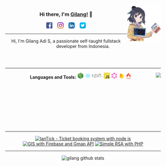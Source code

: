 <img src="https://github.com/gilang-as/gilang-as/blob/master/assets/gilang.png?raw=true" width="110" height="120" align="right"/>

<center>

### Hi there, I'm [Gilang!](https://gilang-as.github.io) 👋 <br/>
<a href="https://www.facebook.com/gilangads"><img src="https://raw.githubusercontent.com/gilang-as/gilang-as/master/assets/social/facebook.svg" alt="alt text" width="20" height="20"/></a>
&nbsp;&nbsp;
<a href="https://www.instagram.com/gil_adis/"><img src="https://raw.githubusercontent.com/gilang-as/gilang-as/master/assets/social/instagram.svg" alt="alt text" width="20" height="20"></a>
&nbsp;&nbsp;
<a href="https://www.linkedin.com/in/gilangas/"><img src="https://raw.githubusercontent.com/gilang-as/gilang-as/master/assets/social/linkedin.svg" alt="alt text" width="20" height="20"></a>
&nbsp;&nbsp;
<a href="https://twitter.com/gilang_adis"><img src="https://raw.githubusercontent.com/gilang-as/gilang-as/master/assets/social/twitter.svg" alt="alt text" width="20" height="20"></a>


___

Hi, I'm Gilang Adi S, a passionate self-taught fullstack developer from Indonesia.

<br/>
<br/>

---
<strong>Languages and Tools:</strong>
<code><img height="20" src="https://raw.githubusercontent.com/gilang-as/gilang-as/master/assets/skill/nodejs.png"></code>
<code><img height="20" src="https://raw.githubusercontent.com/gilang-as/gilang-as/master/assets/skill/react.png"></code>
<code><img height="20" src="https://raw.githubusercontent.com/gilang-as/gilang-as/master/assets/skill/nextjs.svg"></code>
<code><img height="20" src="https://raw.githubusercontent.com/gilang-as/gilang-as/master/assets/skill/javascript.png"></code>
<code><img height="20" src="https://raw.githubusercontent.com/gilang-as/gilang-as/master/assets/skill/graphql.png"></code>
<code><img height="20" src="https://raw.githubusercontent.com/gilang-as/gilang-as/master/assets/skill/firebase.png"></code>
<code><img height="20" src="https://raw.githubusercontent.com/gilang-as/gilang-as/master/assets/skill/codeigniter.png"></code>
<img src="https://github-readme-stats.vercel.app/api/top-langs/?username=gilang-as" align="right">
<br/><br/><br/><br/><br/><br/><br/><br/><br/><br/>
___

<a href="https://github.com/gilang-as/landTick"><img src="https://github-readme-stats.vercel.app/api/pin/?username=gilang-as&repo=landTick" alt="lanTick - Ticket booking system with node js" width="49.75%"/></a>
<a href="https://github.com/gilang-as/gis-firebase"><img src="https://github-readme-stats.vercel.app/api/pin/?username=gilang-as&repo=gis-firebase" alt="GIS with Firebase and Gmap API" width="49.75%"/></a>
<a href="https://github.com/gilang-as/rsa-php-kriptografi"><img src="https://github-readme-stats.vercel.app/api/pin/?username=gilang-as&repo=rsa-php-kriptografi" alt="Simple RSA with PHP" width="49.75%"/></a>

---

![gilang github stats](https://github-readme-stats.vercel.app/api?username=gilang-as&show_icons=true&title_color=000&icon_color=79ff97&text_color=000)
